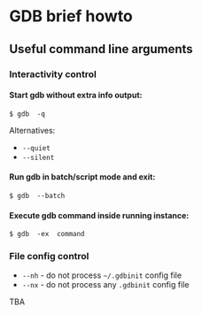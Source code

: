 # GDB brief howto




## Useful command line arguments


### Interactivity control


#### Start gdb without extra info output:
```
$ gdb  -q
```
Alternatives:
  - `--quiet`
  - `--silent`

#### Run gdb in batch/script mode and exit:
```
$ gdb  --batch
```

#### Execute gdb command inside running instance:
```
$ gdb  -ex  command
```


### File config control

  - `--nh` - do not process `~/.gdbinit` config file
  - `--nx` - do not process any `.gdbinit` config file


TBA

